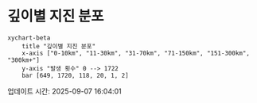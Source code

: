 # 깊이별 지진 분포

```mermaid
xychart-beta
    title "깊이별 지진 분포"
    x-axis ["0-10km", "11-30km", "31-70km", "71-150km", "151-300km", "300km+"]
    y-axis "발생 횟수" 0 --> 1722
    bar [649, 1720, 118, 20, 1, 2]
```

업데이트 시간: 2025-09-07 16:04:01
